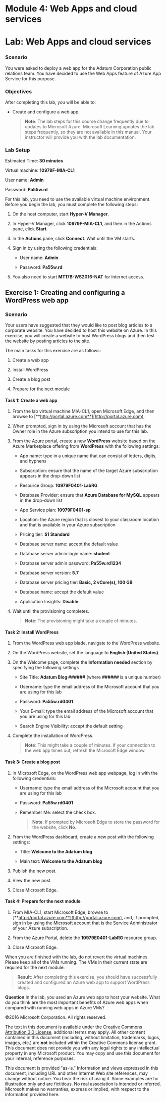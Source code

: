 ﻿# Module 4: Web Apps and cloud services
# Lab: Web Apps and cloud services
  
### Scenario
  
You were asked to deploy a web app for the Adatum Corporation public relations team. You have decided to use the Web Apps feature of Azure App Service for this purpose. 


### Objectives
  
After completing this lab, you will be able to:

- Create and configure a web app.

    > **Note**: The lab steps for this course change frequently due to updates to Microsoft Azure. Microsoft Learning updates the lab steps frequently, so they are not available in this manual. Your instructor will provide you with the lab documentation.

### Lab Setup
  
Estimated Time: **30 minutes**

Virtual machine: **10979F-MIA-CL1**

User name: **Admin**

Password: **Pa55w.rd**

For this lab, you need to use the available virtual machine environment. Before you begin the lab, you must complete the following steps:

1. On the host computer, start **Hyper-V Manager**.

1. In Hyper-V Manager, click **10979F-MIA-CL1**, and then in the Actions pane, click **Start**.

1. In the **Actions** pane, click **Connect**. Wait until the VM starts. 

1. Sign in by using the following credentials: 

    - User name: **Admin**

    - Password: **Pa55w.rd**

1. You also need to start **MT17B-WS2016-NAT** for Internet access.


## Exercise 1: Creating and configuring a WordPress web app
  
### Scenario
  
Your users have suggested that they would like to post blog articles to a corporate website. You have decided to host this website on Azure. In this exercise, you will create a website to host WordPress blogs and then test the website by posting articles to the site. 

The main tasks for this exercise are as follows:

1. Create a web app

1. Install WordPress

1. Create a blog post

1. Prepare for the next module


#### Task 1: Create a web app
  
1. From the lab virtual machine MIA-CL1, open Microsoft Edge, and then browse to [**http://portal.azure.com**](http://portal.azure.com). 

1. When prompted, sign in by using the Microsoft account that has the Owner role in the Azure subscription you intend to use for this lab.

1. From the Azure portal, create a new **WordPress** website based on the Azure Marketplace offering from **WordPress** with the following settings:

    - App name: type in a unique name that can consist of letters, digits, and hyphens

    - Subscription: ensure that the name of the target Azure subscription appears in the drop-down list

    - Resource Group: **10979F0401-LabRG**

    - Database Provider: ensure that **Azure Database for MySQL** appears in the drop-down list
    
    - App Service plan: **10979F0401-sp**

    - Location: the Azure region that is closest to your classroom location and that is available in your Azure subscription

    - Pricing tier: **S1 Standard**
  
    - Database server name: accept the default value

    - Database server admin login name: **student**

    - Database server admin password: **Pa55w.rd1234**

    - Database server version: **5.7**

    - Database server pricing tier: **Basic, 2 vCore(s), 100 GB**

    - Database name: accept the default value

    - Application Insights: **Disable**

1. Wait until the provisioning completes.

    > **Note**: The provisioning might take a couple of minutes.


#### Task 2: Install WordPress
  
1. From the WordPress web app blade, navigate to the WordPress website. 

1. On the WordPress website, set the language to **English (United States)**. 

1. On the Welcome page, complete the **Information needed** section by specifying the following settings

    - Site Title: **Adatum Blog ######** (where **######** is a unique number)

    - Username: type the email address of the Microsoft account that you are using for this lab

    - Password: **Pa55w.rd0401**

    - Your E-mail: type the email address of the Microsoft account that you are using for this lab

    - Search Engine Visibility: accept the default setting

1. Complete the installation of WordPress.

    > **Note**: This might take a couple of minutes. If your connection to the web app times out, refresh the Microsoft Edge window.


#### Task 3: Create a blog post
  
1. In Microsoft Edge, on the WordPress web app webpage, log in with the following credentials:

    - Username: type the email address of the Microsoft account that you are using for this lab

    - Password: **Pa55w.rd0401**

    - Remember Me: select the check box.

      > **Note**: If prompted by Microsoft Edge to store the password for the website, click **No**.

1. From the WordPress dashboard, create a new post with the following settings:

    - Title: **Welcome to the Adatum blog**

    - Main text: **Welcome to the Adatum blog**

1. Publish the new post.

1. View the new post.

1. Close Microsoft Edge.


#### Task 4: Prepare for the next module
  
1. From MIA-CL1, start Microsoft Edge, browse to [**http://portal.azure.com**](http://portal.azure.com), and, if prompted, sign in by using the Microsoft account that is the Service Administrator of your Azure subscription.

1. From the Azure Portal, delete the **10979E0401-LabRG** resource group.

1. Close Microsoft Edge.

When you are finished with the lab, do not revert the virtual machines. Please keep all of the VMs running. The VMs in their current state are required for the next module.

> **Result**: After completing this exercise, you should have successfully created and configured an Azure web app to support WordPress blogs. 


**Question** 
In the lab, you used an Azure web app to host your website. What do you think are the most important benefits of Azure web apps when compared with running web apps in Azure VMs?


©2016 Microsoft Corporation. All rights reserved.

The text in this document is available under the [Creative Commons Attribution 3.0 License](https://creativecommons.org/licenses/by/3.0/legalcode "Creative Commons Attribution 3.0 License"), additional terms may apply.  All other content contained in this document (including, without limitation, trademarks, logos, images, etc.) are **not** included within the Creative Commons license grant.  This document does not provide you with any legal rights to any intellectual property in any Microsoft product. You may copy and use this document for your internal, reference purposes.

This document is provided "as-is." Information and views expressed in this document, including URL and other Internet Web site references, may change without notice. You bear the risk of using it. Some examples are for illustration only and are fictitious. No real association is intended or inferred. Microsoft makes no warranties, express or implied, with respect to the information provided here.
